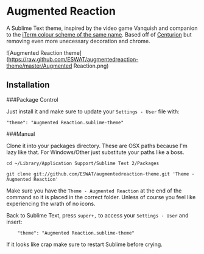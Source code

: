Augmented Reaction
==================

A Sublime Text theme, inspired by the video game Vanquish and companion to the [iTerm colour scheme of the same name](https://github.com/ESWAT/augmented-reaction.itermcolors). Based off of [Centurion](https://github.com/allanhortle/Centurion) but removing even more unecessary decoration and chrome.

![Augmented Reaction theme](https://raw.github.com/ESWAT/augmentedreaction-theme/master/Augmented Reaction.png)

Installation
------------------------------------------------------------------------
###Package Control

Just install it and make sure to update your `Settings - User` file with:

    "theme": "Augmented Reaction.sublime-theme"


###Manual

Clone it into your packages directory. These are OSX paths because I'm lazy like that. For Windows/Other just substitute your paths like a boss.

    cd ~/Library/Application Support/Sublime Text 2/Packages

    git clone git://github.com/ESWAT/augmentedreaction-theme.git 'Theme - Augmented Reaction'

Make sure you have the `Theme - Augmented Reaction` at the end of the command so it is placed in the correct folder.
Unless of course you feel like experiencing the wrath of no icons.

Back to Sublime Text, press `super+,` to access your `Settings - User` and insert:

        "theme": "Augmented Reaction.sublime-theme"

If it looks like crap make sure to restart Sublime before crying.
